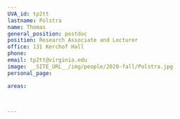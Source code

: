 ```yaml
---
UVA_id: tp2tt
lastname: Polstra
name: Thomas
general_position: postdoc
position: Research Associate and Lecturer
office: 131 Kerchof Hall 
phone:
email: tp2tt@virginia.edu
image: __SITE_URL__/img/people/2020-fall/Polstra.jpg
personal_page:

areas:



---
```

